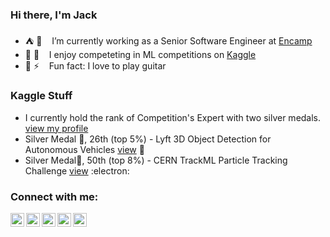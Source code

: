 ### Hi there, I'm Jack

- ⛺️ 🌱  &nbsp;&nbsp; I’m currently working as a Senior Software Engineer at [Encamp](https://encamp.com)
- 🤖 🧠  &nbsp;&nbsp; I enjoy competeting in ML competitions on [Kaggle](https://www.kaggle.com/jackvial)
- 🎸 ⚡  &nbsp;&nbsp; Fun fact: I love to play guitar

### Kaggle Stuff
- I currently hold the rank of Competition's Expert with two silver medals. [view my profile](https://www.kaggle.com/jackvial)
- Silver Medal 🥈, 26th (top 5%) - Lyft 3D Object Detection for Autonomous Vehicles [view](https://www.kaggle.com/c/3d-object-detection-for-autonomous-vehicles) :car:
- Silver Medal🥈, 50th (top 8%) - CERN TrackML Particle Tracking Challenge [view](https://www.kaggle.com/c/trackml-particle-identification) :electron:

### Connect with me:

[<img align="left" alt="jackvial | LinkedIn" width="22px" src="https://cdn.jsdelivr.net/npm/simple-icons@v3/icons/linkedin.svg" />][linkedin]
[<img align="left" alt="jackvial | Kaggle" width="22px" src="https://cdn.jsdelivr.net/npm/simple-icons@v3/icons/kaggle.svg" />][kaggle]
[<img align="left" alt="jackvial | Instagram" width="22px" src="https://cdn.jsdelivr.net/npm/simple-icons@v3/icons/instagram.svg" />][instagram]
[<img align="left" alt="jackvial | Stackoverflow" width="22px" src="https://cdn.jsdelivr.net/npm/simple-icons@v3/icons/stackoverflow.svg" />][stackoverflow]
[<img align="left" alt="jackvial | Twitter" width="22px" src="https://cdn.jsdelivr.net/npm/simple-icons@v3/icons/twitter.svg" />][twitter]

<br />

[instagram]: https://www.instagram.com/jackvial
[kaggle]: https://www.kaggle.com/jackvial
[twitter]: https://twitter.com/jackvial89
[linkedin]: https://www.linkedin.com/in/jack-vial-a8907987
[stackoverflow]: https://stackoverflow.com/users/2657221/jack-vial
